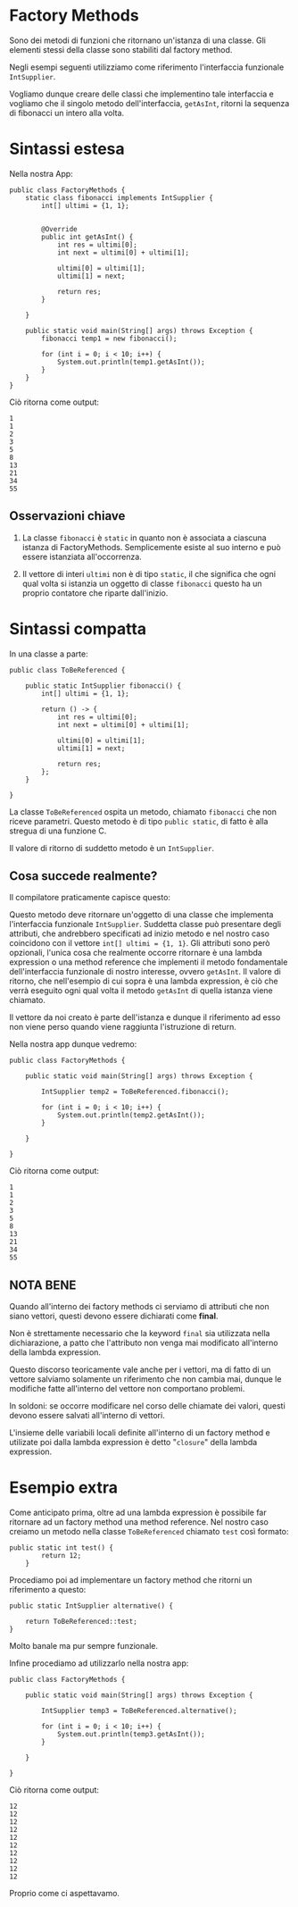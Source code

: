 # Factory Methods

Sono dei metodi di funzioni che ritornano un'istanza di una classe. Gli elementi stessi della classe sono stabiliti dal factory method.

Negli esempi seguenti utilizziamo come riferimento l'interfaccia funzionale `IntSupplier`.

Vogliamo dunque creare delle classi che implementino tale interfaccia e vogliamo che il singolo metodo dell'interfaccia, `getAsInt`, ritorni la sequenza di fibonacci un intero alla volta.

# Sintassi estesa

Nella nostra App:

```
public class FactoryMethods {
    static class fibonacci implements IntSupplier {
        int[] ultimi = {1, 1};
    

        @Override
        public int getAsInt() {
            int res = ultimi[0];
            int next = ultimi[0] + ultimi[1];
    
            ultimi[0] = ultimi[1];
            ultimi[1] = next;
    
            return res;
        }

    }
    
    public static void main(String[] args) throws Exception {
        fibonacci temp1 = new fibonacci();
        
        for (int i = 0; i < 10; i++) {
            System.out.println(temp1.getAsInt());
        }
    }
}
```

Ciò ritorna come output:
```
1
1
2
3
5
8
13
21
34
55
```

## Osservazioni chiave
1) La classe `fibonacci` è `static` in quanto non è associata a ciascuna istanza di FactoryMethods. Semplicemente esiste al suo interno e può essere istanziata all'occorrenza.

2) Il vettore di interi `ultimi` non è di tipo `static`, il che significa che ogni qual volta si istanzia un oggetto di classe `fibonacci` questo ha un proprio contatore che riparte dall'inizio.


# Sintassi compatta
In una classe a parte:
```
public class ToBeReferenced {

    public static IntSupplier fibonacci() {
        int[] ultimi = {1, 1};

        return () -> {
            int res = ultimi[0];
            int next = ultimi[0] + ultimi[1];
    
            ultimi[0] = ultimi[1];
            ultimi[1] = next;
    
            return res;
        };
    }

}
```

La classe `ToBeReferenced` ospita un metodo, chiamato `fibonacci` che non riceve parametri. Questo metodo è di tipo `public static`, di fatto è alla stregua di una funzione C.

Il valore di ritorno di suddetto metodo è un `IntSupplier`.

## Cosa succede realmente?
Il compilatore praticamente capisce questo:

Questo metodo deve ritornare un'oggetto di una classe che implementa l'interfaccia funzionale `IntSupplier`. Suddetta classe può presentare degli attributi, che andrebbero specificati ad inizio metodo e nel nostro caso coincidono con il vettore  `int[] ultimi = {1, 1}`. Gli attributi sono però opzionali, l'unica cosa che realmente occorre ritornare è una lambda expression o una method reference che implementi il metodo fondamentale dell'interfaccia funzionale di nostro interesse, ovvero `getAsInt`. Il valore di ritorno, che nell'esempio di cui sopra è una lambda expression, è ciò che verrà eseguito ogni qual volta il metodo `getAsInt` di quella istanza viene chiamato.

Il vettore da noi creato è parte dell'istanza e dunque il riferimento ad esso non viene perso quando viene raggiunta l'istruzione di return.

Nella nostra app dunque vedremo:

```
public class FactoryMethods {

    public static void main(String[] args) throws Exception {

        IntSupplier temp2 = ToBeReferenced.fibonacci();

        for (int i = 0; i < 10; i++) {
            System.out.println(temp2.getAsInt());
        }

    }

}
```

Ciò ritorna come output:
```
1
1
2
3
5
8
13
21
34
55
```

## NOTA BENE
Quando all'interno dei factory methods ci serviamo di attributi che non siano vettori, questi devono essere dichiarati come **final**.

Non è strettamente necessario che la keyword `final` sia utilizzata nella dichiarazione, a patto che l'attributo non venga mai modificato all'interno della lambda expression.

Questo discorso teoricamente vale anche per i vettori, ma di fatto di un vettore salviamo solamente un riferimento che non cambia mai, dunque le modifiche fatte all'interno del vettore non comportano problemi.

In soldoni: se occorre modificare nel corso delle chiamate dei valori, questi devono essere salvati all'interno di vettori.

L'insieme delle variabili locali definite all'interno di un factory method e utilizate poi dalla lambda expression è detto "`closure`" della lambda expression.

# Esempio extra
Come anticipato prima, oltre ad una lambda expression è possibile far ritornare ad un factory method una method reference. Nel nostro caso creiamo un metodo nella classe `ToBeReferenced` chiamato `test` così formato:
```
public static int test() {
        return 12;
    }
```

Procediamo poi ad implementare un factory method che ritorni un riferimento a questo:
```
public static IntSupplier alternative() {

    return ToBeReferenced::test;
}
```

Molto banale ma pur sempre funzionale.

Infine procediamo ad utilizzarlo nella nostra app:
```
public class FactoryMethods {

    public static void main(String[] args) throws Exception {

        IntSupplier temp3 = ToBeReferenced.alternative();

        for (int i = 0; i < 10; i++) {
            System.out.println(temp3.getAsInt());
        }

    }

}
```

Ciò ritorna come output:
```
12
12
12
12
12
12
12
12
12
12
```

Proprio come ci aspettavamo.